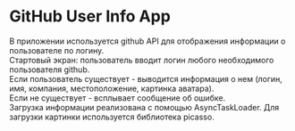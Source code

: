 # GitHub User Info App
В приложении используется github API для отображения информации о пользователе по логину.
<br>
Стартовый экран: пользователь вводит логин любого необходимого пользователя github. 
<br>
Если пользователь существует - выводится информация о нем (логин, имя, компания, местоположение, картинка аватара).
<br>
Если не существует - всплывает сообщение об ошибке.
<br>
Загрузка информации реализована с помощью AsyncTaskLoader. Для загрузки картинки используется библиотека picasso.
